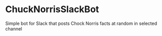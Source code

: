 # ChuckNorrisSlackBot
Simple bot for Slack that posts Chock Norris facts at random in selected channel
